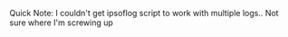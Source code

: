 Quick Note: I couldn't get ipsoflog script to work with multiple logs.. Not sure where I'm screwing up